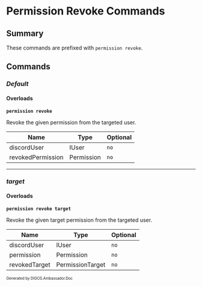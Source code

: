 ﻿Permission Revoke Commands
==========================
## Summary
These commands are prefixed with `permission revoke`.

## Commands
### *Default*
#### Overloads
**`permission revoke`**

Revoke the given permission from the targeted user.

| Name | Type | Optional |
| --- | --- | --- |
| discordUser | IUser | `no` |
| revokedPermission | Permission | `no` |

---

### *target*
#### Overloads
**`permission revoke target`**

Revoke the given target permission from the targeted user.

| Name | Type | Optional |
| --- | --- | --- |
| discordUser | IUser | `no` |
| permission | Permission | `no` |
| revokedTarget | PermissionTarget | `no` |

<sub><sup>Generated by DIGOS.Ambassador.Doc</sup></sub>
